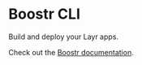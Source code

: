 # Boostr CLI

Build and deploy your Layr apps.

Check out the [Boostr documentation](https://boostr.dev).
